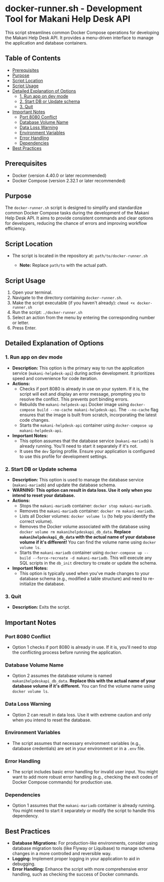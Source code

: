 # docker-runner.sh - Development Tool for Makani Help Desk API

This script streamlines common Docker Compose operations for developing the Makani Help Desk API. It provides a menu-driven interface to manage the application and database containers.

## Table of Contents

* [Prerequisites](#prerequisites)
* [Purpose](#purpose)
* [Script Location](#script-location)
* [Script Usage](#script-usage)
* [Detailed Explanation of Options](#detailed-explanation-of-options)
    * [1. Run app on dev mode](#1-run-app-on-dev-mode)
    * [2. Start DB or Update schema](#2-start-db-or-update-schema)
    * [3. Quit](#3-quit)
* [Important Notes](#important-notes)
    * [Port 8080 Conflict](#port-8080-conflict)
    * [Database Volume Name](#database-volume-name)
    * [Data Loss Warning](#data-loss-warning)
    * [Environment Variables](#environment-variables)
    * [Error Handling](#error-handling)
    * [Dependencies](#dependencies)
* [Best Practices](#best-practices)

## Prerequisites

* Docker (version 4.40.0 or later recommended)
* Docker Compose (version 2.32.1 or later recommended)

## Purpose

The `docker-runner.sh` script is designed to simplify and standardize common Docker Compose tasks during the development of the Makani Help Desk API. It aims to provide consistent commands and clear options for developers, reducing the chance of errors and improving workflow efficiency.

## Script Location

* The script is located in the repository at: `path/to/docker-runner.sh`

    * **Note:** Replace `path/to` with the actual path.

## Script Usage

1.  Open your terminal.
2.  Navigate to the directory containing `docker-runner.sh`.
3.  Make the script executable (if you haven't already): `chmod +x docker-runner.sh`
4.  Run the script: `./docker-runner.sh`
5.  Select an action from the menu by entering the corresponding number or letter.
6.  Press Enter.

## Detailed Explanation of Options

### 1. Run app on dev mode

* **Description:** This option is the primary way to run the application service (`makani-helpdesk-api`) during active development. It prioritizes speed and convenience for code iteration.
* **Actions:**
    * Checks if port 8080 is already in use on your system. If it is, the script will exit and display an error message, prompting you to resolve the conflict. This prevents port binding errors.
    * Rebuilds the `makani-helpdesk-api` Docker image using `docker-compose build --no-cache makani-helpdesk-api`. The `--no-cache` flag ensures that the image is built from scratch, incorporating the latest code changes.
    * Starts the `makani-helpdesk-api` container using `docker-compose up makani-helpdesk-api`.
* **Important Notes:**
    * This option assumes that the database service (`makani-mariadb`) is already running. You'll need to start it separately if it's not.
    * It uses the `dev` Spring profile. Ensure your application is configured to use this profile for development settings.

### 2. Start DB or Update schema

* **Description:** This option is used to manage the database service (`makani-mariadb`) and update the database schema.
* **WARNING: This option can result in data loss. Use it only when you intend to reset your database.**
* **Actions:**
    * Stops the `makani-mariadb` container: `docker stop makani-mariadb`.
    * Removes the `makani-mariadb` container: `docker rm makani-mariadb`.
    * Lists all Docker volumes: `docker volume ls` (to help you identify the correct volume).
    * Removes the Docker volume associated with the database using `docker volume rm makanihelpdeskapi_db_data`. **Replace `makanihelpdeskapi_db_data` with the actual name of your database volume if it's different!** You can find the volume name using `docker volume ls`.
    * Starts the `makani-mariadb` container using `docker-compose up --build --force-recreate -d makani-mariadb`. This will execute any SQL scripts in the `db_init` directory to create or update the schema.
* **Important Notes:**
    * This option is typically used when you've made changes to your database schema (e.g., modified a table structure) and need to re-initialize the database.

### 3. Quit

* **Description:** Exits the script.

## Important Notes

### Port 8080 Conflict

* Option 1 checks if port 8080 is already in use. If it is, you'll need to stop the conflicting process before running the application.

### Database Volume Name

* Option 2 assumes the database volume is named `makanihelpdeskapi_db_data`. **Replace this with the actual name of your database volume if it's different.** You can find the volume name using `docker volume ls`.

### Data Loss Warning

* Option 2 can result in data loss. Use it with extreme caution and only when you intend to reset the database.

### Environment Variables

* The script assumes that necessary environment variables (e.g., database credentials) are set in your environment or in a `.env` file.

### Error Handling

* The script includes basic error handling for invalid user input. You might want to add more robust error handling (e.g., checking the exit codes of Docker Compose commands) for production use.

### Dependencies

* Option 1 assumes that the `makani-mariadb` container is already running. You might need to start it separately or modify the script to handle this dependency.

## Best Practices

* **Database Migrations:** For production-like environments, consider using database migration tools (like Flyway or Liquibase) to manage schema changes in a more controlled and reversible way.
* **Logging:** Implement proper logging in your application to aid in debugging.
* **Error Handling:** Enhance the script with more comprehensive error handling, such as checking the success of Docker commands.
